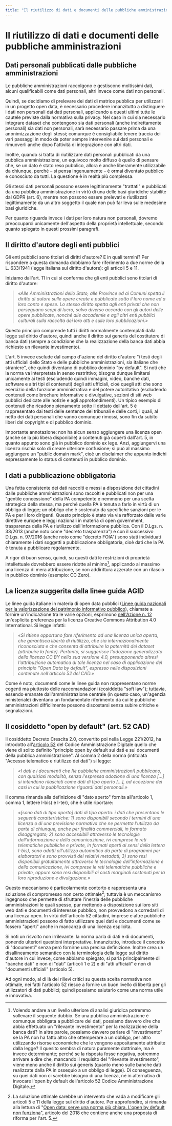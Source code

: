 ```yaml
---
title: "Il riutilizzo di dati e documenti delle pubbliche amministrazioni"
---
```


# Il riutilizzo di dati e documenti delle pubbliche amministrazioni

## Dati personali pubblicati dalle pubbliche amministrazioni

Le pubbliche amministrazioni raccolgono e gestiscono moltissimi dati, alcuni qualificabili come dati personali, altri invece come dati non personali.

Quindi, se decidiamo di prelevare dei dati di matrice pubblica per utilizzarli in un progetto open data, è necessario procedere innanzitutto a distinguere i dati non personali dai dati personali, applicando a questi ultimi tutte le cautele previste dalla normativa sulla privacy. Nel caso in cui sia necessario integrare dataset che contengono sia dati personali (anche indirettamente personali) sia dati non personali, sarà necessario passare prima da una anonimizzazione degli stessi; comunque è consigliabile tenere traccia dei vari passaggi in modo da poter sempre intervenire sui dati personali e rimuoverli anche dopo l'attività di integrazione con altri dati.

Inoltre, quando si tratta di riutilizzare dati personali pubblicati da una pubblica amministrazione, un equivoco molto diffuso è quello di pensare che, se un dato è stato reso pubblico, allora è anche liberamente utilizzabile da chiunque, perché – si pensa ingenuamente – è ormai diventato pubblico e conosciuto da tutti. La questione è in realtà più complessa.

Gli stessi dati personali possono essere legittimamente "trattati" e pubblicati da una pubblica amministrazione in virtù di una delle basi giuridiche stabilite dal GDPR (art. 6), mentre non possono essere prelevati e riutilizzati legittimamente da un altro soggetto il quale non può far leva sulle medesime basi giuridiche.

Per quanto riguarda invece i dati per loro natura non personali, dovremo preoccuparci unicamente dell'aspetto della proprietà intellettuale, secondo quanto spiegato in questi prossimi paragrafi.

## Il diritto d'autore degli enti pubblici

Gli enti pubblici sono titolari di diritti d'autore? E in quali termini? Per rispondere a questa domanda dobbiamo fare riferimento a due norme della L. 633/1941 (legge italiana sul diritto d'autore): gli articoli 5 e 11.

Iniziamo dall'art. 11 in cui si conferma che gli enti pubblici sono titolari di diritto d'autore:

> *«Alle Amministrazioni dello Stato, alle Province ed ai Comuni spetta il diritto di autore sulle opere create e pubblicate sotto il loro nome ed a loro conto e spese. Lo stesso diritto spetta agli enti privati che non perseguano scopi di lucro, salvo diverso accordo con gli autori delle opere pubblicate, nonché alle accademie e agli altri enti pubblici culturali sulla raccolta dei loro atti e sulle loro pubblicazioni.»*

Questo principio comprende tutti i diritti normalmente contemplati dalla legge sul diritto d'autore, quindi anche il diritto sui generis del costitutore di banca dati (sempre a condizione che la realizzazione della banca dati abbia richiesto un rilevante investimento).

L'art. 5 invece esclude dal campo d'azione del diritto d'autore "i testi degli atti ufficiali dello Stato e delle pubbliche amministrazioni, sia italiane che straniere", che quindi diventano di pubblico dominio "by default". Si noti che la norma va interpretata in senso restrittivo; bisogna dunque limitarsi unicamente ai testi (escludendo quindi immagini, video, banche dati, software e altri tipi di contenuti) degli atti ufficiali, cioè quegli atti che sono esercizio della funzione amministrativa e del potere autoritativo (escludendo contenuti come brochure informative e divulgative, sezioni di siti web pubblici dedicate alle notizie e agli approfondimenti). Un tipico esempio di contenuti che ricadono pienamente sotto il dettato dell'art. 5 è rappresentato dai testi delle sentenze dei tribunali e delle corti, i quali, al netto dei dati personali che vanno comunque rimossi, sono fin da subito liberi dal copyright e di pubblico dominio.

Importante annotazione: non ha alcun senso aggiungere una licenza open (anche se la più libera disponibile) a contenuti già coperti dall'art. 5, in quanto appunto sono già in pubblico dominio ex lege. Anzi, aggiungervi una licenza rischia solo di creare ulteriore confusione; si può al massimo aggiungere un "public domain mark", cioè un disclaimer che appunto indichi espressamente lo status di contenuti in pubblico dominio.

## I dati a pubblicazione obbligatoria

Una fetta consistente dei dati raccolti e messi a disposizione dei cittadini dalle pubbliche amministrazioni sono raccolti e pubblicati non per una "gentile concessione" della PA competente e nemmeno per una scelta strategica della stessa, ma perché quella PA è tenuta a farlo in virtù di un obbligo di legge; un obbligo che è sostenuto da specifiche sanzioni per le PA e per i loro dirigenti. Questo principio è stato via via rafforzato dalle varie direttive europee e leggi nazionali in materia di open government, trasparenza della PA e riutilizzo dell'informazione pubblica. Con il D.Lgs. n. 33/2013 (anche noto come "decreto trasparenza") e con il successivo D.Lgs. n. 97/2016 (anche noto come "decreto FOIA") sono stati individuati chiaramente i dati soggetti a pubblicazione obbligatoria, cioè dati che la PA è tenuta a pubblicare regolarmente.

A rigor di buon senso, quindi, su questi dati le restrizioni di proprietà intellettuale dovrebbero essere ridotte al minimo[^1], applicando al massimo una licenza di mera attribuzione, se non addirittura azzerate con un rilascio in pubblico dominio (esempio: CC Zero).

## La licenza suggerita dalla linee guida AGID

Le linee guida italiane in materia di open data pubblici ([Linee guida nazionali per la valorizzazione del patrimonio informativo pubblico](https://docs.italia.it/italia/daf/lg-patrimonio-pubblico/it/stabile/index.html)), chiamate a fornire un'indicazione tra le varie opzioni, esprimono [nell'Azione n. 12](https://docs.italia.it/italia/daf/lg-patrimonio-pubblico/it/stabile/licenzecosti.html) un'esplicita preferenza per la licenza Creative Commons Attribution 4.0 International. Si legge infatti:

> *«Si ritiene opportuno fare riferimento ad una licenza unica aperta, che garantisca libertà di riutilizzo, che sia internazionalmente riconosciuta e che consenta di attribuire la paternità dei dataset (attribuire la fonte). Pertanto, si suggerisce l'adozione generalizzata della licenza CC BY nella sua versione 4.0, presupponendo altresì l'attribuzione automatica di tale licenza nel caso di applicazione del principio "Open Data by default", espresso nelle disposizioni contenute nell'articolo 52 del CAD.»*

Come è noto, documenti come le linee guida non rappresentano norme cogenti ma piuttosto delle raccomandazioni (cosiddetta "soft law"); tuttavia, essendo emanate dall'amministrazione centrale (in questo caso, un'agenzia ministeriale) diventano un fondamentale riferimento da cui le pubbliche amministrazioni difficilmente possono discostarsi senza subire critiche e segnalazioni.

## Il cosiddetto "open by default" (art. 52 CAD)

Il cosiddetto Decreto Crescita 2.0, convertito poi nella Legge 221/2012, ha introdotto all'[articolo 52](https://www.normattiva.it/uri-res/N2Ls?urn:nir:stato:decreto.legislativo:2005-03-07;82!vig~art52) del Codice Amministrazione Digitale quello che viene di solito definito "principio open by default sui dati e sui documenti della pubblica amministrazione". Al comma 2 della norma (intitolata "Accesso telematico e riutilizzo dei dati") si legge:

> *«I dati e i documenti che \[le pubbliche amministrazioni\] pubblicano, con qualsiasi modalità, senza l'espressa adozione di una licenza \[...\] si intendono rilasciati come dati di tipo aperto \[...\], ad eccezione dei casi in cui la pubblicazione riguardi dati personali.»*

Il comma rimanda alla definizione di "dato aperto" fornita all'articolo 1, comma 1, lettere l-bis) e l-ter), che è utile riportare:

> *«\[sono dati di tipo aperto\] dati di tipo aperto: i dati che presentano le seguenti caratteristiche: 1) sono disponibili secondo i termini di una licenza o di una previsione normativa che ne permetta l'utilizzo da parte di chiunque, anche per finalità commerciali, in formato disaggregato; 2) sono accessibili attraverso le tecnologie dell'informazione e della comunicazione, ivi comprese le reti telematiche pubbliche e private, in formati aperti ai sensi della lettera l-bis), sono adatti all'utilizzo automatico da parte di programmi per elaboratori e sono provvisti dei relativi metadati; 3) sono resi disponibili gratuitamente attraverso le tecnologie dell'informazione e della comunicazione, ivi comprese le reti telematiche pubbliche e private, oppure sono resi disponibili ai costi marginali sostenuti per la loro riproduzione e divulgazione.»*

Questo meccanismo è particolarmente contorto e rappresenta una soluzione di compromesso non certo ottimale[^2]; tuttavia è un meccanismo ingegnoso che permette di sfruttare l'inerzia delle pubbliche amministrazioni le quali spesso, pur mettendo a disposizione sui loro siti web dati e documenti di interesse pubblico, non provvedono a corredarli di una licenza open. In virtù dell'articolo 52 cittadini, imprese e altre pubbliche amministrazioni possono di fatto utilizzare quei dati e documenti come se fossero "aperti" anche in mancanza di una licenza esplicita.

Si noti un risvolto non irrilevante: la norma parla di dati e di documenti, ponendo ulteriori questioni interpretative. Innanzitutto, introduce il concetto di "documenti" senza però fornirne una precisa definizione. Inoltre crea un disallineamento semantico con la terminologia della legge sul diritto d'autore in cui invece, come abbiamo spiegato, si parla principalmente di "banche dati" e non di "dati" (articoli 1 e 2) e di "atti ufficiali" e non di "documenti ufficiali" (articolo 5).

Ad ogni modo, al di là dei rilievi critici su questa scelta normativa non ottimale, nei fatti l'articolo 52 riesce a fornire un buon livello di libertà per gli utilizzatori di dati pubblici; quindi possiamo salutarlo come una norma utile e innovativa.

[^1]: Volendo andare a un livello ulteriore di analisi giuridica potremmo sollevare il seguente dubbio. Se una pubblica amministrazione è comunque obbligata a pubblicare dei dati, possiamo davvero dire che abbia effettuato un "rilevante investimento" per la realizzazione della banca dati? In altre parole, possiamo davvero parlare di "investimento" se la PA non ha fatto altro che ottemperare a un obbligo, per altro utilizzando risorse economiche che le vengono appositamente attribuite dalla legge? Il quesito sembra di natura puramente dottrinale, ma è invece determinante; perché se la risposta fosse negativa, potremmo arrivare a dire che, mancando il requisito del "rilevante investimento", viene meno anche il diritto sui generis (quanto meno sulle banche dati realizzate dalla PA in ossequio a un obbligo di legge). Di conseguenza, su quei dati non ci sarebbe bisogno di una licenza, né in alternativa di invocare l'open by default dell'articolo 52 Codice Amministrazione Digitale.
[^2]: La soluzione ottimale sarebbe un intervento che vada a modificare gli articoli 5 e 11 della legge sul diritto d'autore. Per approfondire, si rimanda alla lettura di "[Open data: serve una norma più chiara. L'open by default non funziona](https://www.techeconomy2030.it/2018/12/28/open-data-serve-una-norma-piu-chiara-lopen-by-default-non-funziona)", articolo del 2018 che contiene anche una proposta di riforma per l'art. 5.
